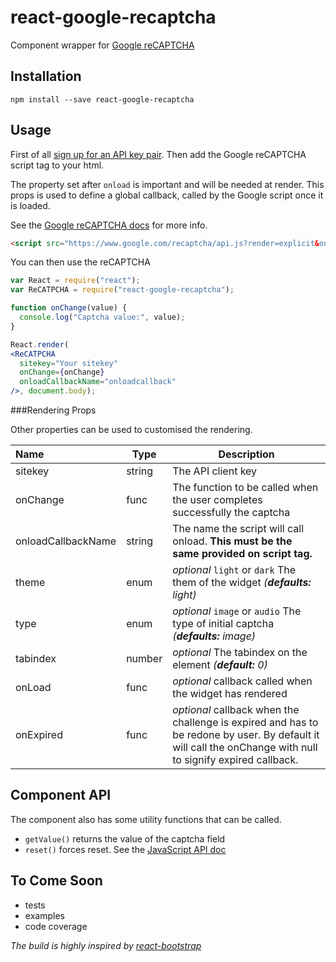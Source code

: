 # react-google-recaptcha
Component wrapper for [Google reCAPTCHA][reCAPTCHA]

## Installation

```shell
npm install --save react-google-recaptcha
```

## Usage

First of all [sign up for an API key pair][signup]. Then add the Google reCAPTCHA script tag to your html.

The property set after `onload` is important and will be needed at render. This props is used to define a global callback, called by the Google script once it is loaded.

See the [Google reCAPTCHA docs][docs] for more info.

```html
<script src="https://www.google.com/recaptcha/api.js?render=explicit&onload=onloadCallback" async defer></script>
```

You can then use the reCAPTCHA

```jsx
var React = require("react");
var ReCATPCHA = require("react-google-recaptcha");

function onChange(value) {
  console.log("Captcha value:", value);
}

React.render(
<ReCATPCHA
  sitekey="Your sitekey"
  onChange={onChange}
  onloadCallbackName="onloadcallback"
/>, document.body);
```

###Rendering Props

Other properties can be used to customised the rendering.

| Name | Type | Description |
|:---- | ---- | ------ |
| sitekey | string | The API client key |
| onChange | func | The function to be called when the user completes successfully the captcha |
| onloadCallbackName | string | The name the script will call onload. **This must be the same provided on script tag.**
| theme | enum | *optional* `light` or `dark` The them of the widget *(__defaults:__ light)*
| type | enum | *optional* `image` or `audio` The type of initial captcha *(__defaults:__ image)*
| tabindex | number | *optional* The tabindex on the element *(__default:__ 0)*
| onLoad | func | *optional* callback called when the widget has rendered
| onExpired | func | *optional* callback when the challenge is expired and has to be redone by user. By default it will call the onChange with null to signify expired callback. |

## Component API

The component also has some utility functions that can be called.

- `getValue()` returns the value of the captcha field
- `reset()` forces reset. See the [JavaScript API doc][js_api]

## To Come Soon
- tests
- examples
- code coverage

*The build is highly inspired by [react-bootstrap][rb]*

[reCAPTCHA]: https://www.google.com/recaptcha
[signup]: http://www.google.com/recaptcha/admin
[docs]: https://developers.google.com/recaptcha
[js_api]: https://developers.google.com/recaptcha/docs/display#js_api
[rb]: https://github.com/react-bootstrap/react-bootstrap/
